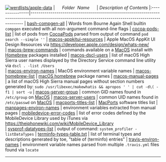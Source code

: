 [![werdlists/apple-data](https://img.shields.io/badge/werdlists-apple_data-purple.svg?logo=github&style=popout&longCache=true)](# "werdlists/apple-data")
|&nbsp;&nbsp;&nbsp;&nbsp;&nbsp;&nbsp;_Folder&nbsp;&nbsp;Name_&nbsp;&nbsp;&nbsp;&nbsp;&nbsp;&nbsp;| _Description of Contents_
|:----------------|--------------------------------------------------------------------------------------------------------------------------------------------------------
| [bash-compgen-all](bash-compgen-all.txt) |  Words from Bourne Again Shell builtin `compgen` executed with all non-argument command-line flags
| [cocoa-pods-list](cocoa-pods-list.txt) |  list of pods from [CocoaPods](https://cocoapods.org) parsed from output of command `pod search --simple ''`
| [macos-appkitui-resources](macos-appkitui-resources.md) |  Apple MacOS AppKit UI Design Resources via <https://developer.apple.com/design/whats-new/>  
| [macos-brew-commands](macos-brew-commands.txt) |  commands available on a [MacOS](https://wikipedia.org/wiki/MacOS) install with [Homebrew](https://brew.sh/) packages installed 
| [macos-dscl-users](macos-dscl-users.txt) | list of macOS High Sierra user names displayed by the Directory Service command line utility via `dscl . -list /Users`  
| [macos-environ-names](macos-environ-names.txt) |  MacOS environment variable names 
| [macos-homebrew-list](macos-homebrew-list.txt) |  [macOS homebrew](https://brew.sh) package names
| [macos-manual-pages](macos-manual-pages.txt) | a list of macOS High Sierra manual pages without section numbers generated by: `sudo /usr/libexec/makewhatis && apropos ' ' | cut -d\( -f1 | sort -u`
| [macos-server-group](macos-server-group.txt) |  common GID names found in `/etc/group` on [MacOS](https://wikipedia.org/wiki/MacOS) 
| [macos-server-users](macos-server-users.txt) |  common UID names found in `/etc/passwd` on [MacOS](https://wikipedia.org/wiki/MacOS) 
| [macports-titles-list](macports-titles-list.txt) |  [MacPorts](https://www.macports.org) software titles list
| [manpages-environ-names](manpages-environ-names.txt) |  environment variables extracted from manual pages
| [mobiledevice-error-codes](mobiledevice-error-codes.txt) |  list of error codes defined by the MobileDevice Library used by iTunes via <https://theiphonewiki.com/wiki/MobileDevice_Library>  
| [sysprof-datatypes-list](sysprof-datatypes-list.txt) |  output of command: `system_profiler -listDataTypes`
| [terminfo-types-table.txt](terminfo-types-table.txt) |  list of terminal types and descriptions generated by toe, "table of (terminfo) entries" 
| [travis-environ-names](travis-environ-names.txt) |  environment variable names parsed from multiple `.travis.yml` files found via `locate`  

* * *

